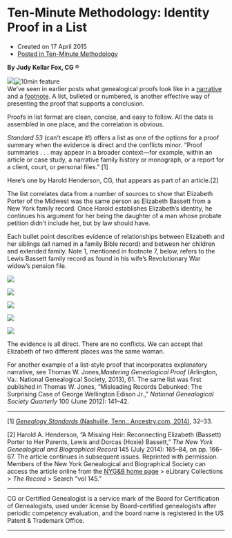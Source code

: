 #  Ten-Minute Methodology: Identity Proof in a List 

  * Created on 17 April 2015
  * [Posted in Ten-Minute Methodology](https://bcgcertification.org/springboard/ten-minute-methodology)

**By Judy Kellar Fox, CG ®**  
  
[![](https://bcgcertification.org/images/springboard/IMG_2457.jpg)](https://bcgcertification.org/images/springboard/IMG_2457.jpg)![10min feature](https://bcgcertification.org/images/springboard/10min-feature.jpg)  
We’ve seen in earlier posts what genealogical proofs look like in a [narrative](https://bcgcertification.org/ten-minute-methodology-proof-example-1/) and a [footnote](https://bcgcertification.org/ten-minute-methodology-proof-in-a-footnote/). A list, bulleted or numbered, is another effective way of presenting the proof that supports a conclusion.  
  
Proofs in list format are clean, concise, and easy to follow. All the data is assembled in one place, and the correlation is obvious.  
  
*Standard 53* (can’t escape it!) offers a list as one of the options for a proof summary when the evidence is direct and the conflicts minor. “Proof summaries . . . may appear in a broader context—for example, within an article or case study, a narrative family history or monograph, or a report for a client, court, or personal files.” [1]  
  
Here’s one by Harold Henderson, CG, that appears as part of an article.[2]

The list correlates data from a number of sources to show that Elizabeth Porter of the Midwest was the same person as Elizabeth Bassett from a New York family record. Once Harold establishes Elizabeth’s identity, he continues his argument for her being the daughter of a man whose probate petition didn’t include her, but by law should have.

  
Each bullet point describes evidence of relationships between Elizabeth and her siblings (all named in a family Bible record) and between her children and extended family. Note 1, mentioned in footnote 7, below, refers to the Lewis Bassett family record as found in his wife’s Revolutionary War widow’s pension file.  
  
[![](https://bcgcertification.org/images/springboard/Henderson-Record-145-166-Version-2.jpg)](https://bcgcertification.org/images/springboard/Henderson-Record-145-166-Version-2.jpg)  
  
[![](https://bcgcertification.org/images/springboard/Henderson-Record-145-166-Version-3.jpg)](https://bcgcertification.org/images/springboard/Henderson-Record-145-166-Version-3.jpg)  
  
[![](https://bcgcertification.org/images/springboard/Henderson-Record-145-166-Version-4.jpg)](https://bcgcertification.org/images/springboard/Henderson-Record-145-166-Version-4.jpg)  
  
[![](https://bcgcertification.org/images/springboard/Henderson-Record-145-167-top1.jpg)](https://bcgcertification.org/images/springboard/Henderson-Record-145-167-top1.jpg)  
  
[![](https://bcgcertification.org/images/springboard/Henderson-Record-145-167-Version-4.jpg)](https://bcgcertification.org/images/springboard/Henderson-Record-145-167-Version-4.jpg)  
  
The evidence is all direct. There are no conflicts. We can accept that Elizabeth of two different places was the same woman.  
  
For another example of a list-style proof that incorporates explanatory narrative, see Thomas W. Jones,*Mastering Genealogical Proof* (Arlington, Va.: National Genealogical Society, 2013), 61. The same list was first published in Thomas W. Jones, “Misleading Records Debunked: The Surprising Case of George Wellington Edison Jr.,” *National Genealogical Society Quarterly* 100 (June 2012): 141–42.  
  

* * *

  
  
[1] [ *Genealogy Standards* (Nashville, Tenn.: Ancestry.com, 2014)](https://www.amazon.com/Genealogy-Fiftieth-Anniversary-Certification-Genealogists/dp/1630260185/), 32–33.  
  
[2] Harold A. Henderson, “A Missing Heir: Reconnecting Elizabeth (Bassett) Porter to Her Parents, Lewis and Dorcas (Hoxie) Bassett,”  *The New York Genealogical and Biographical Record* 145 (July 2014): 165–84, on pp. 166–67. The article continues in subsequent issues. Reprinted with permission. Members of the New York Genealogical and Biographical Society can access the article online from the [NYG&B home page](http://newyorkfamilyhistory.org/ "NYG&B") > eLibrary Collections >  *The Record* > Search “vol 145.”  
  

* * *

  

CG or Certified Genealogist is a service mark of the Board for Certification of Genealogists, used under license by Board-certified genealogists after periodic competency evaluation, and the board name is registered in the US Patent & Trademark Office.

  
  
  

* * *
